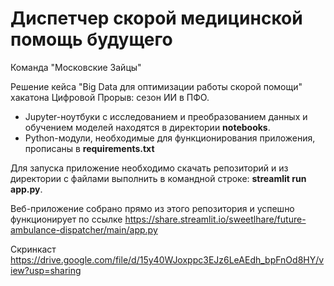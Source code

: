 # Диспетчер скорой медицинской помощь будущего

Команда "Московские Зайцы"

Решение кейса "Big Data для оптимизации работы скорой помощи" хакатона Цифровой Прорыв: сезон ИИ в ПФО.

- Jupyter-ноутбуки с исследованием и преобразованием данных и обучением моделей находятся в директории __notebooks__.
- Python-модули, необходимые для функционирования приложения, прописаны в __requirements.txt__

Для запуска приложение необходимо скачать репозиторий и из директории с файлами выполнить в командной строке: __streamlit run app.py__.

Веб-приложение собрано прямо из этого репозитория и успешно функционирует по ссылке https://share.streamlit.io/sweetlhare/future-ambulance-dispatcher/main/app.py

Скринкаст https://drive.google.com/file/d/15y40WJoxppc3EJz6LeAEdh_bpFnOd8HY/view?usp=sharing
